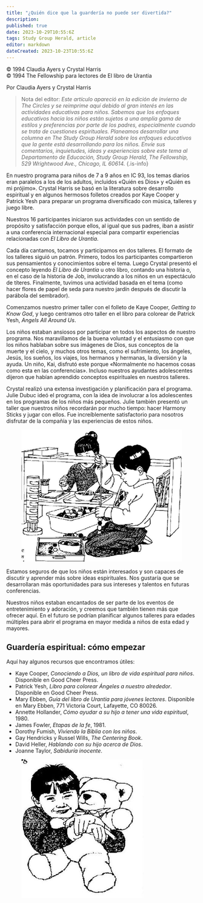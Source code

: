 ```yaml
---
title: "¿Quién dice que la guardería no puede ser divertida?"
description: 
published: true
date: 2023-10-29T10:55:6Z
tags: Study Group Herald, article
editor: markdown
dateCreated: 2023-10-23T10:55:6Z
---
```


<p class="v-card v-sheet theme--light grey lighten-3 px-2">© 1994 Claudia Ayers y Crystal Harris<br>© 1994 The Fellowship para lectores de El libro de Urantia</p>


Por Claudia Ayers y Crystal Harris

> Nota del editor: _Este artículo apareció en la edición de invierno de The Circles y se reimprime aquí debido al gran interés en las actividades educativas para niños. Sabemos que los enfoques educativos hacia los niños están sujetos a una amplia gama de estilos y preferencias por parte de los padres, especialmente cuando se trata de cuestiones espirituales. Planeamos desarrollar una columna en The Study Group Herald sobre los enfoques educativos que la gente está desarrollando para los niños. Envíe sus comentarios, inquietudes, ideas y experiencias sobre este tema al Departamento de Educación, Study Group Herald, The Fellowship, 529 Wrightwood Ave., Chicago, IL 60614._
{.is-info}

En nuestro programa para niños de 7 a 9 años en IC 93, los temas diarios eran paralelos a los de los adultos, incluidos «Quién es Dios» y «Quién es mi prójimo». Crystal Harris se basó en la literatura sobre desarrollo espiritual y en algunos hermosos folletos creados por Kaye Cooper y Patrick Yesh para preparar un programa diversificado con música, talleres y juego libre.

Nuestros 16 participantes iniciaron sus actividades con un sentido de propósito y satisfacción porque ellos, al igual que sus padres, iban a asistir a una conferencia internacional especial para compartir experiencias relacionadas con _El Libro de Urantia_.

Cada día cantamos, tocamos y participamos en dos talleres. El formato de los talleres siguió un patrón. Primero, todos los participantes compartieron sus pensamientos y conocimientos sobre el tema. Luego Crystal presentó el concepto leyendo _El Libro de Urantia_ u otro libro, contando una historia o, en el caso de la historia de Job, involucrando a los niños en un espectáculo de títeres. Finalmente, tuvimos una actividad basada en el tema (como hacer flores de papel de seda para nuestro jardín después de discutir la parábola del sembrador).

Comenzamos nuestro primer taller con el folleto de Kaye Cooper, _Getting to Know God_, y luego centramos otro taller en el libro para colorear de Patrick Yesh, _Angels All Around Us_.

Los niños estaban ansiosos por participar en todos los aspectos de nuestro programa. Nos maravillamos de la buena voluntad y el entusiasmo con que los niños hablaban sobre sus imágenes de Dios, sus conceptos de la muerte y el cielo, y muchos otros temas, como el sufrimiento, los ángeles, Jesús, los sueños, los viajes, los hermanos y hermanas, la diversión y la ayuda. Un niño, Kai, disfrutó este porque «Normalmente no hacemos cosas como esta en las conferencias». Incluso nuestros ayudantes adolescentes dijeron que habían aprendido conceptos espirituales en nuestros talleres.

Crystal realizó una extensa investigación y planificación para el programa. Julie Dubuc ideó el programa, con la idea de involucrar a los adolescentes en los programas de los niños más pequeños. Julie también presentó un taller que nuestros niños recordarán por mucho tiempo: hacer Harmony Sticks y jugar con ellos. Fue increíblemente satisfactorio para nosotros disfrutar de la compañía y las experiencias de estos niños.

<figure id="Figure_1" class="image urantiapedia">
<img src="/image/article/Study_Group_Herald/playing.jpg">
</figure>

Estamos seguros de que los niños están interesados y son capaces de discutir y aprender más sobre ideas espirituales. Nos gustaría que se desarrollaran más oportunidades para sus intereses y talentos en futuras conferencias.

Nuestros niños estaban encantados de ser parte de los eventos de entretenimiento y adoración, y creemos que también tienen más que ofrecer aquí. En el futuro se podrían planificar algunos talleres para edades múltiples para abrir el programa en mayor medida a niños de esta edad y mayores.

## Guardería espiritual: cómo empezar

Aquí hay algunos recursos que encontramos útiles:

* Kaye Cooper, _Conociendo a Dios, un libro de vida espiritual para niños_. Disponible en Good Cheer Press.
* Patrick Yesh, _Libro para colorear Ángeles a nuestro alrededor_. Disponible en Good Cheer Press.
* Mary Ebben, _Guía del libro de Urantia para jóvenes lectores_. Disponible en Mary Ebben, 771 Victoria Court, Lafayette, CO 80026.
* Annette Hollander, _Cómo ayudar a su hijo a tener una vida espiritual_, 1980.
* James Fowler, _Etapas de la fe_, 1981.
* Dorothy Fumish, _Viviendo la Biblia con los niños_.
* Gay Hendricks y Russel Wills, _The Centering Book_.
* David Heller, _Hablando con su hijo acerca de Dios_.
* Joanne Taylor, _Sabiduría inocente_.

<figure id="Figure_2" class="image urantiapedia">
<img src="/image/article/Study_Group_Herald/playing2.jpg">
</figure>

